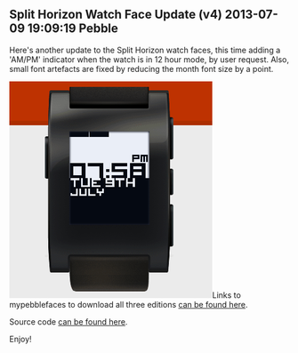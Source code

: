 Split Horizon Watch Face Update (v4)
2013-07-09 19:09:19
Pebble
---

Here's another update to the Split Horizon watch faces, this time adding a 'AM/PM' indicator when the watch is in 12 hour mode, by user request. Also, small font artefacts are fixed by reducing the month font size by a point.

![](/assets/import/media/2013/07/split-v4.png)Links to mypebblefaces to download all three editions <a title="Split Horizon on mypebblefaces.com" href="http://www.mypebblefaces.com/view?fID=3837&aName=Bonsitm&pageTitle=Split+Horizon%3A+Seconds+Edition&auID=3905">can be found here</a>.

Source code <a title="Split Horizon Source Code v4" href="https://www.dropbox.com/s/00q0ky4qmmpj60k/Split%20Horizon%20Source%20and%20Bundle%20v3.zip">can be found here</a>.

Enjoy!

&nbsp;
